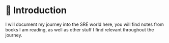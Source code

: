 # 🛶 Introduction

I will document my journey into the SRE world here, you will find notes from
books I am reading, as well as other stuff I find relevant throughout the
journey.
